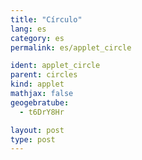 ```yaml
---
title: "Círculo"
lang: es
category: es
permalink: es/applet_circle

ident: applet_circle
parent: circles
kind: applet
mathjax: false
geogebratube:
  - t6DrY8Hr

layout: post
type: post
---
```


<div style="height:600px; width:800px; margin: auto;" id="applet_containert6DrY8Hr"></div>